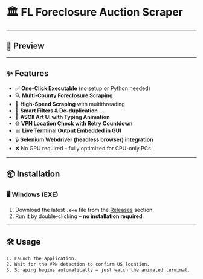 # 🏛️ FL Foreclosure Auction Scraper

---

## 📸 Preview



---

## ✨ Features

- ✅ **One-Click Executable** (no setup or Python needed)
- 🔍 **Multi-County Foreclosure Scraping**
- 🚀 **High-Speed Scraping** with multithreading
- 🧠 **Smart Filters & De-duplication**
- 🎨 **ASCII Art UI with Typing Animation**
- 🌐 **VPN Location Check with Retry Countdown**
- 📊 **Live Terminal Output Embedded in GUI**
- 🔒 **Selenium Webdriver (headless browser) integration**
- ❌ No GPU required – fully optimized for CPU-only PCs

---

## 📦 Installation

### 🖥️ Windows (EXE)
1. Download the latest `.exe` file from the [Releases](https://github.com/Naiem-ahemad/Fl-Foreclosure-County-Scraper/releases/tag/v1.0) section.
2. Run it by double-clicking – **no installation required**.

---

## 🛠️ Usage

```bash
1. Launch the application.
2. Wait for the VPN detection to confirm US location.
3. Scraping begins automatically – just watch the animated terminal.
